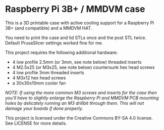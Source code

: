 # Raspberry Pi 3B+ / MMDVM case

This is a 3D printable case with active cooling support for a Raspberry Pi 3B+ (and compatible) and a MMDVM HAT.

You need to print the case and lid STLs once and the post STL twice. Default PrusaSlicer settings worked fine for me.

This project requires the following additional hardware:
* 4 low profile 2.5mm (or 3mm, see note below) threaded inserts
* 4 M2.5x25 (or M3x25, see note below) countersunk hex head screws
* 4 low profile 3mm threaded inserts
* 4 M3x12 hex head screws
* a 30x30x10mm cooler fan

*NOTE: If using the more common M3 screws and inserts for the case then you'll have to slightly enlarge the Raspberry Pi and MMDVM PCB mounting holes by delicately running an M3 drillbit through them. This will not damage your boards if done properly.*

This project is licensed under the Creative Commons BY-SA 4.0 license. See LICENSE for more details.
